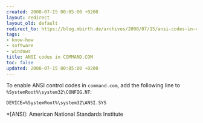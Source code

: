 ```yaml
---
created: 2008-07-15 00:05:00 +0200
layout: redirect
layout_old: default
redirect_to: https://blog.mbirth.de/archives/2008/07/15/ansi-codes-in-command.com.html
tags:
- know-how
- software
- windows
title: ANSI codes in COMMAND.COM
toc: false
updated: 2008-07-15 00:05:00 +0200
---
```


To enable ANSI control codes in `command.com`, add the following line to `%SystemRoot%\system32\CONFIG.NT`:

    DEVICE=%SystemRoot%\system32\ANSI.SYS


*[ANSI]: American National Standards Institute